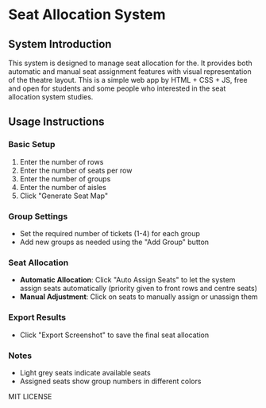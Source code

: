 # Seat Allocation System

## System Introduction
This system is designed to manage seat allocation for the. It provides both automatic and manual seat assignment features with visual representation of the theatre layout. This is a simple web app by HTML + CSS + JS, free and open for students and some people who interested in the seat allocation system studies.

## Usage Instructions

### Basic Setup
1. Enter the number of rows
2. Enter the number of seats per row
3. Enter the number of groups
4. Enter the number of aisles 
5. Click "Generate Seat Map"

### Group Settings
- Set the required number of tickets (1-4) for each group
- Add new groups as needed using the "Add Group" button

### Seat Allocation
- **Automatic Allocation**: Click "Auto Assign Seats" to let the system assign seats automatically (priority given to front rows and centre seats)
- **Manual Adjustment**: Click on seats to manually assign or unassign them

### Export Results
- Click "Export Screenshot" to save the final seat allocation

### Notes
- Light grey seats indicate available seats
- Assigned seats show group numbers in different colors

MIT LICENSE